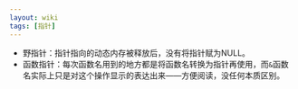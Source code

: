 ```yaml
---
layout: wiki
tags: [指针]
---
```



* 野指针：指针指向的动态内存被释放后，没有将指针赋为NULL。
* 函数指针：每次函数名用到的地方都是将函数名转换为指针再使用，而`&`函数名实际上只是对这个操作显示的表达出来——方便阅读，没任何本质区别。